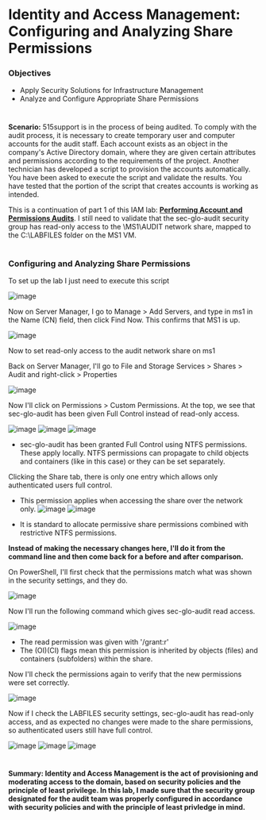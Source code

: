# Identity and Access Management: Configuring and Analyzing Share Permissions
<h3>Objectives</h3>

- Apply Security Solutions for Infrastructure Management
- Analyze and Configure Appropriate Share Permissions
#
**Scenario:**
515support is in the process of being audited. To comply with the audit process, it is necessary to create temporary user and computer accounts for the audit staff. Each account exists as an object in the company's Active Directory domain, where they are given certain attributes and permissions according to the requirements of the project. Another technician has developed a script to provision the accounts automatically. You have been asked to execute the script and validate the results. You have tested that the portion of the script that creates accounts is working as intended.

This is a continuation of part 1 of this IAM lab: **[Performing Account and Permissions Audits](https://github.com/LuisMateo1/IAM-Performing-Account-and-Permissions-Audits/)**. I still need to validate that the sec-glo-audit security group has read-only access to the \\MS1\AUDIT network share, mapped to the C:\LABFILES folder on the MS1 VM.

#
<h3>Configuring and Analyzing Share Permissions</h3>

To set up the lab I just need to execute this script

![image](https://github.com/user-attachments/assets/c4c7cbd8-98ea-430a-8be5-bd974285ff1d)

Now on Server Manager, I go to Manage > Add Servers, and type in ms1 in the Name (CN) field, then click Find Now. This confirms that MS1 is up.

![image](https://github.com/user-attachments/assets/d1c058b8-dd84-4037-a3bd-1036b8fb21c3)

Now to set read-only access to the audit network share on ms1

Back on Server Manager, I'll go to File and Storage Services > Shares > Audit and right-click > Properties

![image](https://github.com/user-attachments/assets/5678800e-119b-43ae-8b34-2e49b8ed01d1)

Now I'll click on Permissions > Custom Permissions. At the top, we see that sec-glo-audit has been given Full Control instead of read-only access.

![image](https://github.com/user-attachments/assets/ee2170b5-d97f-4872-9d88-adb680f89a5f)
![image](https://github.com/user-attachments/assets/7f718776-f203-46fc-a111-5be49b84add2)
![image](https://github.com/user-attachments/assets/33ca360d-58c5-4506-8c4b-87d400bbcaa3)


- sec-glo-audit has been granted Full Control using NTFS permissions. These apply locally. NTFS permissions can propagate to child objects and containers (like in this case) or they can be set separately.

Clicking the Share tab, there is only one entry which allows only authenticated users full control.
-  This permission applies when accessing the share over the network only.
![image](https://github.com/user-attachments/assets/6e44d2ab-eaac-4b00-9655-a8d1bfc5d340)
![image](https://github.com/user-attachments/assets/2ab90fb4-669a-4b3e-8d87-21cdc3768c08)

- It is standard to allocate permissive share permissions combined with restrictive NTFS permissions.

**Instead of making the necessary changes here, I'll do it from the command line and then come back for a before and after comparison.**

On PowerShell, I'll first check that the permissions match what was shown in the security settings, and they do.

![image](https://github.com/user-attachments/assets/b8109eb6-952a-4de9-b822-6b58ad73f5ca)

Now I'll run the following command which gives sec-glo-audit read access.

![image](https://github.com/user-attachments/assets/828278b3-a567-442f-8d8d-07cf0e103aad)
- The read permission was given with '/grant:r'
- The (OI)(CI) flags mean this permission is inherited by objects (files) and containers (subfolders) within the share.

Now I'll check the permissions again to verify that the new permissions were set correctly.

![image](https://github.com/user-attachments/assets/38ddb53e-b918-472f-a6e4-701f917e3c05)

Now if I check the LABFILES security settings, sec-glo-audit has read-only access, and as expected no changes were made to the share permissions, so authenticated users still have full control.

![image](https://github.com/user-attachments/assets/e36adb7c-4094-4496-87d8-014b97c6ef35)
![image](https://github.com/user-attachments/assets/40fe0c0b-16b8-498d-a945-2189fbbfe147)
![image](https://github.com/user-attachments/assets/6b4a9f17-fe92-4aab-a660-6cd31d2a0f96)
#
**Summary: Identity and Access Management is the act of provisioning and moderating access to the domain, based on security policies and the principle of least privilege. In this lab, I made sure that the security group designated for the audit team was properly configured in accordance with security policies and with the principle of least privledge in mind.**
